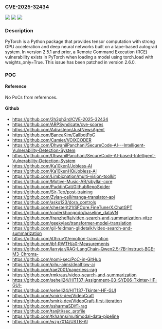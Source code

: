 ### [CVE-2025-32434](https://cve.mitre.org/cgi-bin/cvename.cgi?name=CVE-2025-32434)
![](https://img.shields.io/static/v1?label=Product&message=pytorch&color=blue)
![](https://img.shields.io/static/v1?label=Version&message=%3C%202.6.0%20&color=brightgreen)
![](https://img.shields.io/static/v1?label=Vulnerability&message=CWE-502%3A%20Deserialization%20of%20Untrusted%20Data&color=brightgreen)

### Description

PyTorch is a Python package that provides tensor computation with strong GPU acceleration and deep neural networks built on a tape-based autograd system. In version 2.5.1 and prior, a Remote Command Execution (RCE) vulnerability exists in PyTorch when loading a model using torch.load with weights_only=True. This issue has been patched in version 2.6.0.

### POC

#### Reference
No PoCs from references.

#### Github
- https://github.com/2h3ph3rd/CVE-2025-32434
- https://github.com/ARPSyndicate/cve-scores
- https://github.com/Adrasteon/JustNewsAgent
- https://github.com/BancaKim/CallbotPoC
- https://github.com/Camier/VOIXCODER
- https://github.com/DhwanilPanchani/SecureCode-AI---Intelligent-Vulnerability-Detection-System
- https://github.com/DhwanilPanchani/SecureCode-AI-based-Intelligent-Vulnerability-Detection-System
- https://github.com/Ka10ken1/Jobless-AI
- https://github.com/Ka10kenHQ/Jobless-AI
- https://github.com/Limbicnation/multi-vision-toolkit
- https://github.com/Motive-Music-AB/sibyllai-core
- https://github.com/PuddinCat/GithubRepoSpider
- https://github.com/Sir-Teo/post-training
- https://github.com/Zylan-cell/manga-translator-api
- https://github.com/asko123/dora_controls
- https://github.com/chesterit21/SFCore.FineTunerX.ChatGPT
- https://github.com/coderkhongodo/baseline_dataVN
- https://github.com/franzheffa/video-search-and-summarization-viize
- https://github.com/geekylax/transformer-model-translation
- https://github.com/gil-feldman-glidetalk/video-search-and-summarization
- https://github.com/iDhruv11/emotion-translation
- https://github.com/ibf-RWTH/a0-Measurements
- https://github.com/larryjar/RAG-LangChain-Qwen2.5-7B-Instruct-BGE-M3-Chroma-
- https://github.com/nomi-sec/PoC-in-GitHub
- https://github.com/pihu-aims/dealflow-ai
- https://github.com/rae2001/paperless-rag
- https://github.com/rmkraus/video-search-and-summarization
- https://github.com/seheli24/HIT137-Assignment-03-SYD06-Tkinter-HF-GUI-
- https://github.com/seheli24/HIT137-Tkinter-HF-GUI
- https://github.com/smirk-dev/VideoCraft
- https://github.com/smirk-dev/VideoCraft-first-iteration
- https://github.com/ssharmaSD/f1-rag
- https://github.com/tanjiti/sec_profile
- https://github.com/tkhahns/multimodal-data-pipeline
- https://github.com/wzg7014/USTB-AI

